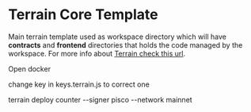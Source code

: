 # Terrain Core Template

Main terrain template used as workspace directory which will have **contracts** and **frontend** directories that holds the code managed by the workspace. For more info about [Terrain check this url](https://github.com/terra-money/terrain).


Open docker

change key in keys.terrain.js to correct one

terrain deploy counter --signer pisco --network mainnet
